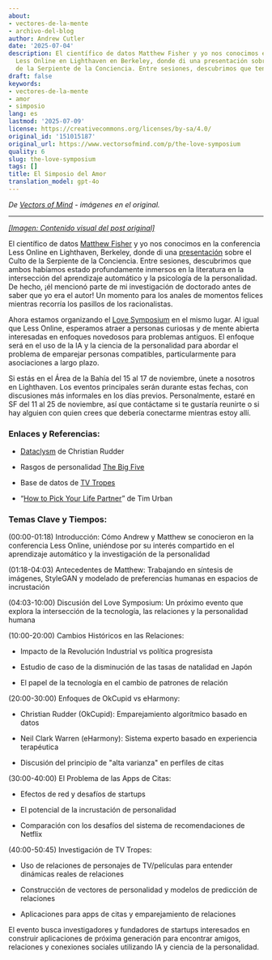 ```yaml
---
about:
- vectores-de-la-mente
- archivo-del-blog
author: Andrew Cutler
date: '2025-07-04'
description: El científico de datos Matthew Fisher y yo nos conocimos en la conferencia
  Less Online en Lighthaven en Berkeley, donde di una presentación sobre el Culto
  de la Serpiente de la Conciencia. Entre sesiones, descubrimos que teníamos ...
draft: false
keywords:
- vectores-de-la-mente
- amor
- simposio
lang: es
lastmod: '2025-07-09'
license: https://creativecommons.org/licenses/by-sa/4.0/
original_id: '151015187'
original_url: https://www.vectorsofmind.com/p/the-love-symposium
quality: 6
slug: the-love-symposium
tags: []
title: El Simposio del Amor
translation_model: gpt-4o
---
```


*De [Vectors of Mind](https://www.vectorsofmind.com/p/the-love-symposium) - imágenes en el original.*

---

[*[Imagen: Contenido visual del post original]*](https://substackcdn.com/image/fetch/$s_!0R5N!,f_auto,q_auto:good,fl_progressive:steep/https%3A%2F%2Fsubstack-post-media.s3.amazonaws.com%2Fpublic%2Fimages%2F5abde362-e84c-40e4-aa69-32f03fd4ed60_926x679.jpeg)

El científico de datos [Matthew Fisher](https://twitter.com/MathYouF) y yo nos conocimos en la conferencia Less Online en Lighthaven, Berkeley, donde di una [presentación](https://www.vectorsofmind.com/p/snake-cult-lessonline-presentation) sobre el Culto de la Serpiente de la Conciencia. Entre sesiones, descubrimos que ambos habíamos estado profundamente inmersos en la literatura en la intersección del aprendizaje automático y la psicología de la personalidad. De hecho, ¡él mencionó parte de mi investigación de doctorado antes de saber que yo era el autor! Un momento para los anales de momentos felices mientras recorría los pasillos de los racionalistas.

Ahora estamos organizando el [Love Symposium](https://symposium.love) en el mismo lugar. Al igual que Less Online, esperamos atraer a personas curiosas y de mente abierta interesadas en enfoques novedosos para problemas antiguos. El enfoque será en el uso de la IA y la ciencia de la personalidad para abordar el problema de emparejar personas compatibles, particularmente para asociaciones a largo plazo.

Si estás en el Área de la Bahía del 15 al 17 de noviembre, únete a nosotros en Lighthaven. Los eventos principales serán durante estas fechas, con discusiones más informales en los días previos. Personalmente, estaré en SF del 11 al 25 de noviembre, así que contáctame si te gustaría reunirte o si hay alguien con quien crees que debería conectarme mientras estoy allí.

### Enlaces y Referencias:


  * [Dataclysm](https://en.wikipedia.org/wiki/Dataclysm) de Christian Rudder

  * Rasgos de personalidad [The Big Five](https://en.wikipedia.org/wiki/Big_Five_personality_traits)

  * Base de datos de [TV Tropes](https://tvtropes.org)

  * “[How to Pick Your Life Partner](https://waitbutwhy.com/2014/02/pick-life-partner.html)” de Tim Urban




### Temas Clave y Tiempos: 


(00:00-01:18) Introducción: Cómo Andrew y Matthew se conocieron en la conferencia Less Online, uniéndose por su interés compartido en el aprendizaje automático y la investigación de la personalidad

(01:18-04:03) Antecedentes de Matthew: Trabajando en síntesis de imágenes, StyleGAN y modelado de preferencias humanas en espacios de incrustación

(04:03-10:00) Discusión del Love Symposium: Un próximo evento que explora la intersección de la tecnología, las relaciones y la personalidad humana

(10:00-20:00) Cambios Históricos en las Relaciones:

  * Impacto de la Revolución Industrial vs política progresista

  * Estudio de caso de la disminución de las tasas de natalidad en Japón

  * El papel de la tecnología en el cambio de patrones de relación




(20:00-30:00) Enfoques de OkCupid vs eHarmony:

  * Christian Rudder (OkCupid): Emparejamiento algorítmico basado en datos

  * Neil Clark Warren (eHarmony): Sistema experto basado en experiencia terapéutica

  * Discusión del principio de "alta varianza" en perfiles de citas




(30:00-40:00) El Problema de las Apps de Citas:

  * Efectos de red y desafíos de startups

  * El potencial de la incrustación de personalidad

  * Comparación con los desafíos del sistema de recomendaciones de Netflix




(40:00-50:45) Investigación de TV Tropes:

  * Uso de relaciones de personajes de TV/películas para entender dinámicas reales de relaciones

  * Construcción de vectores de personalidad y modelos de predicción de relaciones

  * Aplicaciones para apps de citas y emparejamiento de relaciones




El evento busca investigadores y fundadores de startups interesados en construir aplicaciones de próxima generación para encontrar amigos, relaciones y conexiones sociales utilizando IA y ciencia de la personalidad.